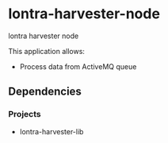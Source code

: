 lontra-harvester-node
=======================

lontra harvester node

This application allows:
* Process data from ActiveMQ queue


Dependencies
------------

### Projects
* lontra-harvester-lib
